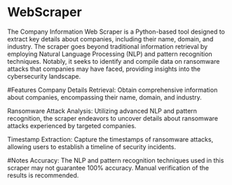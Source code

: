 # WebScraper
The Company Information Web Scraper is a Python-based tool designed to extract key details about companies, including their name, domain, and industry. The scraper goes beyond traditional information retrieval by employing Natural Language Processing (NLP) and pattern recognition techniques. Notably, it seeks to identify and compile data on ransomware attacks that companies may have faced, providing insights into the cybersecurity landscape.

#Features
Company Details Retrieval: Obtain comprehensive information about companies, encompassing their name, domain, and industry.

Ransomware Attack Analysis: Utilizing advanced NLP and pattern recognition, the scraper endeavors to uncover details about ransomware attacks experienced by targeted companies.

Timestamp Extraction: Capture the timestamps of ransomware attacks, allowing users to establish a timeline of security incidents.

#Notes
Accuracy: The NLP and pattern recognition techniques used in this scraper may not guarantee 100% accuracy. Manual verification of the results is recommended.

